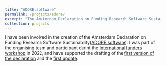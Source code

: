 ```yaml
---
title: "ADORE.software"
permalink: /projects/adore/
excerpt: "The Amsterdam Declaration on Funding Research Software Sustainability.<br/><img src='/images/500x300.png'>"
collection: projects
---
```


I have been involved in the creation of the Amsterdam Declaration on Funding Research Software Sustainability([ADORE.software](https://adore.software/)).
I was part of the organising team and participant durint the [International funders workshop](https://adore.software/2023/03/international-funders-workshop-the-future-of-research-software/) in 2022, and have supported the drafting of the [first version of the declaration](https://zenodo.org/records/8325436) and the [first update]( https://doi.org/10.5281/zenodo.13735888).

